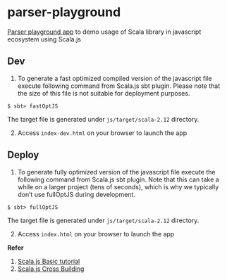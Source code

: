 # parser-playground
[Parser playground app](https://iamsmkr.github.io/parser-playground/) to demo usage of Scala library in javascript ecosystem using Scala.js

## Dev
1. To generate a fast optimized compiled version of the javascript file execute following command from Scala.js sbt plugin. Please note that the size of this file is not suitable for deployment purposes.
```
$ sbt> fastOptJS
```

The target file is generated under `js/target/scala-2.12` directory.

2. Access `index-dev.html` on your browser to launch the app

## Deploy
1. To generate fully optimized version of the javascript file execute the following command from Scala.js sbt plugin. Note that this can take a while on a larger project (tens of seconds), which is why we typically don’t use fullOptJS during development.
```
$ sbt> fullOptJS
```

The target file is generated under `js/target/scala-2.12` directory.

2. Access `index.html` on your browser to launch the app

**Refer**

1. [Scala.js Basic tutorial](https://www.scala-js.org/doc/tutorial/basic/)
2. [Scala.js Cross Building](https://www.scala-js.org/doc/project/cross-build.html)
